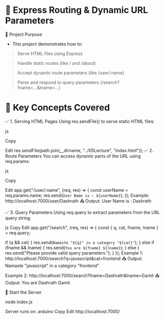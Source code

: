 # 📁 Express Routing & Dynamic URL Parameters

🔹 Project Purpose

* This project demonstrates how to:

>Serve HTML files using Express

>Handle static routes (like / and /about)

>Accept dynamic route parameters (like /user/:name)

>Parse and respond to query parameters (/search?fname=...&lname=...)

# 🧱 Key Concepts Covered
✅ 1. Serving HTML Pages
Using res.sendFile() to serve static HTML files:

js

Copy

Edit
res.sendFile(path.join(__dirname, "../05Lecture", "index.html"));
✅ 2. Route Parameters
You can access dynamic parts of the URL using req.params:

js

Copy

Edit
app.get("/user/:name", (req, res) => {
  const userName = req.params.name;
  res.send(`User Name is : ${userName}`);
});
Example:
http://localhost:7000/user/Dashrath
📤 Output: User Name is : Dashrath

✅ 3. Query Parameters
Using req.query to extract parameters from the URL query string.

js
Copy
Edit
app.get("/search", (req, res) => {
  const { q, cat, fname, lname } = req.query;

  if (q && cat) {
    res.send(`Namaste "${q}" in a category "${cat}"`);
  } else if (fname && lname) {
    res.send(`You are ${fname} ${lname}`);
  } else {
    res.send("Please provide valid query parameters.");
  }
});
Example 1:
http://localhost:7000/search?q=javascript&cat=frontend
📤 Output: Namaste "javascript" in a category "frontend"

Example 2:
http://localhost:7000/search?fname=Dashrath&lname=Gamit
📤 Output: You are Dashrath Gamit

🚀 Start the Server

node index.js

Server runs on:
arduino
Copy
Edit
http://localhost:7000/
